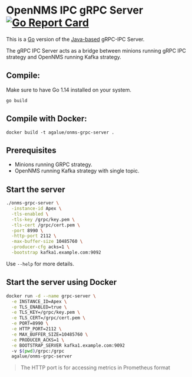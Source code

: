 OpenNMS IPC gRPC Server [![Go Report Card](https://goreportcard.com/badge/github.com/agalue/onms-grpc-server)](https://goreportcard.com/report/github.com/agalue/onms-grpc-server)
====

This is a [Go](https://golang.org/) version of the [Java-based](https://github.com/OpenNMS/grpc-server) gRPC-IPC Server.

The gRPC IPC Server acts as a bridge between minions running gRPC IPC strategy and OpenNMS running Kafka strategy.

## Compile:

Make sure to have Go 1.14 installed on your system.

```
go build
```

## Compile with Docker:

```
docker build -t agalue/onms-grpc-server .
```

## Prerequisites

* Minions running GRPC strategy.
* OpenNMS running Kafka strategy with single topic.

## Start the server

```bash
./onms-grpc-server \
  -instance-id Apex \
  -tls-enabled \
  -tls-key /grpc/key.pem \
  -tls-cert /grpc/cert.pem \
  -port 8990 \
  -http-port 2112 \
  -max-buffer-size 10485760 \
  -producer-cfg acks=1 \
  -bootstrap kafka1.example.com:9092
```

Use `--help` for more details.

## Start the server using Docker

```bash
docker run -d --name grpc-server \
  -e INSTANCE_ID=Apex \
  -e TLS_ENABLED=true \
  -e TLS_KEY=/grpc/key.pem \
  -e TLS_CERT=/grpc/cert.pem \
  -e PORT=8990 \
  -e HTTP_PORT=2112 \
  -e MAX_BUFFER_SIZE=10485760 \
  -e PRODUCER_ACKS=1 \
  -e BOOTSTRAP_SERVER kafka1.example.com:9092
  -v $(pwd)/grpc:/grpc
  agalue/onms-grpc-server
```

> The HTTP port is for accessing metrics in Prometheus format